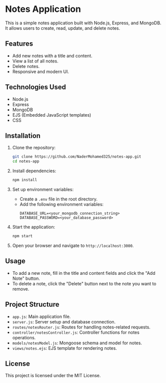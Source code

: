 # Notes Application

This is a simple notes application built with Node.js, Express, and MongoDB. It allows users to create, read, update, and delete notes.

## Features

- Add new notes with a title and content.
- View a list of all notes.
- Delete notes.
- Responsive and modern UI.

## Technologies Used

- Node.js
- Express
- MongoDB
- EJS (Embedded JavaScript templates)
- CSS

## Installation

1. Clone the repository:
    ```sh
    git clone https://github.com/NaderMohamed325/notes-app.git
    cd notes-app
    ```

2. Install dependencies:
    ```sh
    npm install
    ```

3. Set up environment variables:
    - Create a `.env` file in the root directory.
    - Add the following environment variables:
        ```env
        DATABASE_URL=<your_mongodb_connection_string>
        DATABASE_PASSWORD=<your_database_password>
        ```

4. Start the application:
    ```sh
    npm start
    ```

5. Open your browser and navigate to `http://localhost:3000`.

## Usage

- To add a new note, fill in the title and content fields and click the "Add Note" button.
- To delete a note, click the "Delete" button next to the note you want to remove.

## Project Structure

- `app.js`: Main application file.
- `server.js`: Server setup and database connection.
- `routes/notesRouter.js`: Routes for handling notes-related requests.
- `controller/notesController.js`: Controller functions for notes operations.
- `models/notesModel.js`: Mongoose schema and model for notes.
- `views/notes.ejs`: EJS template for rendering notes.

## License

This project is licensed under the MIT License.
